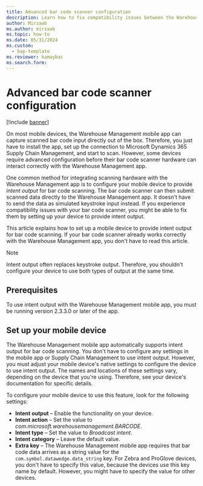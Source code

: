 ```yaml
---
title: Advanced bar code scanner configuration
description: Learn how to fix compatibility issues between the Warehouse Management mobile app and your bar code scanner with an outline on setting up your mobile device.
author: Mirzaab
ms.author: mirzaab
ms.topic: how-to
ms.date: 05/31/2024
ms.custom: 
  - bap-template
ms.reviewer: kamaybac
ms.search.form: 
---
```


# Advanced bar code scanner configuration

[!include [banner](../includes/banner.md)]

On most mobile devices, the Warehouse Management mobile app can capture scanned bar code input directly out of the box. Therefore, you just have to install the app, set up the connection to Microsoft Dynamics 365 Supply Chain Management, and start to scan. However, some devices require advanced configuration before their bar code scanner hardware can interact correctly with the Warehouse Management app.

One common method for integrating scanning hardware with the Warehouse Management app is to configure your mobile device to provide *intent output* for bar code scanning. The bar code scanner can then submit scanned data directly to the Warehouse Management app. It doesn't have to send the data as simulated keystroke input instead. If you experience compatibility issues with your bar code scanner, you might be able to fix them by setting up your device to provide intent output.

This article explains how to set up a mobile device to provide intent output for bar code scanning. If your bar code scanner already works correctly with the Warehouse Management app, you don't have to read this article.

> [!NOTE]
> Intent output often replaces keystroke output. Therefore, you shouldn't configure your device to use both types of output at the same time.

## Prerequisites

To use intent output with the Warehouse Management mobile app, you must be running version 2.3.3.0 or later of the app.

## Set up your mobile device

The Warehouse Management mobile app automatically supports intent output for bar code scanning. You don't have to configure any settings in the mobile app or Supply Chain Management to use intent output. However, you must adjust your mobile device's native settings to configure the device to use intent output. The names and locations of these settings vary, depending on the device that you're using. Therefore, see your device's documentation for specific details.

To configure your mobile device to use this feature, look for the following settings:

- **Intent output** – Enable the functionality on your device.
- **Intent action** – Set the value to *com.microsoft.warehousemanagement.BARCODE*.
- **Intent type** – Set the value to *Broadcast intent*.
- **Intent category** – Leave the default value.
- **Extra key** – The Warehouse Management mobile app requires that bar code data arrives as a string value for the `com.symbol.datawedge.data_string` key. For Zebra and ProGlove devices, you don't have to specify this value, because the devices use this key name by default. However, you might have to specify the value for other devices.
